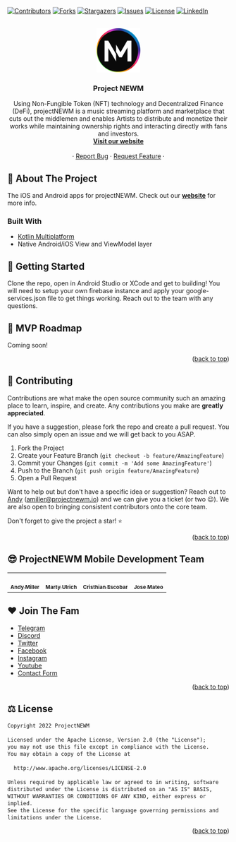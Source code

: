 <div id="top"></div>

<!-- PROJECT SHIELDS -->

<!--
*** I'm using markdown "reference style" links for readability.
*** Reference links are enclosed in brackets [ ] instead of parentheses ( ).
*** See the bottom of this document for the declaration of the reference variables
*** for contributors-url, forks-url, etc. This is an optional, concise syntax you may use.
*** https://www.markdownguide.org/basic-syntax/#reference-style-links
-->

[![Contributors][contributors-shield]][contributors-url]
[![Forks][forks-shield]][forks-url]
[![Stargazers][stars-shield]][stars-url]
[![Issues][issues-shield]][issues-url]
[![License][license-shield]][license-url]
[![LinkedIn][linkedin-shield]][linkedin-url]

<!-- PROJECT LOGO -->

<br />
<div align="center">
  <a href="https://projectnewm.io/">
    <img src="./assets/images/NEWM-logo.png" alt="Logo" width="100" height="100">
  </a>

<h3 align="center">Project NEWM</h3>

  <p align="center">
    Using Non-Fungible Token (NFT) technology and Decentralized Finance (DeFi), projectNEWM is a music streaming platform and marketplace that cuts out the middlemen and enables Artists to distribute and monetize their works while maintaining ownership rights and interacting directly with fans and investors.
    <br />
    <a href="https://projectnewm.io/"><strong>Visit our website</strong></a>
    <br />
    <br />
    ·
    <a href="https://github.com/projectNEWM/newm-mobile/issues">Report Bug</a>
    ·
    <a href="https://github.com/projectNEWM/newm-mobile/issues">Request Feature</a>
    ·
  </p>
</div>


<!-- 📔 ABOUT THE PROJECT -->

## 📔 About The Project

<p> The iOS and Android apps for projectNEWM. Check out our <a href="https://projectnewm.io/"><strong>website</strong></a> for more info.<p>

### Built With

* [Kotlin Multiplatform](https://kotlinlang.org/docs/multiplatform.html)
* Native Android/iOS View and ViewModel layer

<!-- GETTING STARTED -->

## 📖 Getting Started

<p> Clone the repo, open in Android Studio or XCode and get to building! You will need to setup your own firebase instance and apply your google-services.json file to get things working. Reach out to the team with any questions.<p>

<!-- ROADMAP -->

## 🚀 MVP Roadmap

<p> Coming soon! <p>

<p align="right">(<a href="#top">back to top</a>)</p>

<!-- CONTRIBUTING -->

## 🤝 Contributing

Contributions are what make the open source community such an amazing place to learn, inspire, and create. Any contributions you make are **greatly appreciated**.

If you have a suggestion, please fork the repo and create a pull request. You can also simply open an issue and we will get back to you ASAP.

1. Fork the Project
2. Create your Feature Branch (`git checkout -b feature/AmazingFeature`)
3. Commit your Changes (`git commit -m 'Add some AmazingFeature'`)
4. Push to the Branch (`git push origin feature/AmazingFeature`)
5. Open a Pull Request

Want to help out but don't have a specific idea or suggestion? Reach out to
<a href="https://github.com/andymiller813"> Andy</a> (amiller@projectnewm.io) and we can give you a ticket (or two 😉). We are also open to
bringing consistent contributors onto the core team.

Don't forget to give the project a star! ⭐️

<p align="right">(<a href="#top">back to top</a>)</p>

<!-- TEAM -->

## 😎 ProjectNEWM Mobile Development Team

<table>
  <tr>
    <td align="center"><a href="https://github.com/andymiller813"><img src="https://avatars.githubusercontent.com/u/3392370?v=4" width="100px;" alt=""/><br /><sub><b>Andy Miller</b></sub></a><br /> </td>
    <td align="center"><a href="https://github.com/martyu"><img src="https://avatars.githubusercontent.com/u/595982?v=4" width="100px;" alt=""/><br /><sub><b>Marty Ulrich</b></sub></a><br /> </td>
    <td align="center"><a href="https://github.com/cristhianescobar"><img src="https://avatars.githubusercontent.com/u/5350018?v=4" width="100px;" alt=""/><br /><sub><b>Cristhian Escobar</b></sub></a><br /> </td>
    <td align="center"><a href="https://github.com/j-mateo"><img src="https://avatars.githubusercontent.com/u/3849278?v=4" width="100px;" alt=""/><br /><sub><b>Jose Mateo</b></sub></a><br /> </td>
  </tr>
</table>

<!-- SOCIALS -->

## ❤️ Join The Fam

- [Telegram](https://t.me/NEWMofficial)
- [Discord](https://discord.gg/z4sYqxqgvQ)
- [Twitter](https://twitter.com/projectNEWM)
- [Facebook](https://www.facebook.com/projectNEWM)
- [Instagram](https://www.instagram.com/projectnewm.io/)
- [Youtube](https://www.youtube.com/channel/UCcsBNWGjIf8YarD9uaZEEvw)
- [Contact Form](https://us1.list-manage.com/contact-form?u=3bf911620d8791d21fb973749&form_id=48757f902c8daa9f950e8d2563e8133e)

<p align="right">(<a href="#top">back to top</a>)</p>

<!-- LICENSE -->

## ⚖️ License

```
Copyright 2022 ProjectNEWM

Licensed under the Apache License, Version 2.0 (the "License");
you may not use this file except in compliance with the License.
You may obtain a copy of the License at

  http://www.apache.org/licenses/LICENSE-2.0

Unless required by applicable law or agreed to in writing, software
distributed under the License is distributed on an "AS IS" BASIS,
WITHOUT WARRANTIES OR CONDITIONS OF ANY KIND, either express or implied.
See the License for the specific language governing permissions and
limitations under the License.
```

<p align="right">(<a href="#top">back to top</a>)</p>


<!-- MARKDOWN LINKS & IMAGES -->

[contributors-shield]: https://img.shields.io/github/contributors/projectNEWM/newm-mobile.svg?style=for-the-badge
[contributors-url]: https://github.com/projectNEWM/newm-mobile/graphs/contributors
[forks-shield]: https://img.shields.io/github/forks/projectNEWM/newm-mobile.svg?style=for-the-badge
[forks-url]: https://github.com/projectNEWM/newm-mobile/network/members
[stars-shield]: https://img.shields.io/github/stars/projectNEWM/newm-mobile.svg?style=for-the-badge
[stars-url]: https://github.com/projectNEWM/newm-mobile/stargazers
[issues-shield]: https://img.shields.io/github/issues/projectNEWM/newm-mobile.svg?style=for-the-badge
[issues-url]: https://github.com/projectNEWM/newm-mobile/issues
[license-shield]: https://img.shields.io/github/license/projectNEWM/newm-mobile.svg?style=for-the-badge
[license-url]: https://github.com/projectNEWM/newm-mobile/LICENSE.txt
[linkedin-shield]: https://img.shields.io/badge/-LinkedIn-black.svg?style=for-the-badge&logo=linkedin&colorB=555
[linkedin-url]: https://www.linkedin.com/company/projectnewm/
